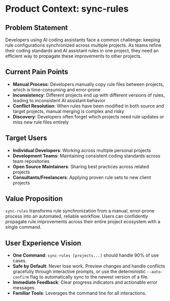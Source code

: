 # Product Context: sync-rules

## Problem Statement

Developers using AI coding assistants face a common challenge: keeping rule configurations synchronized across multiple projects. As teams refine their coding standards and AI assistant rules in one project, they need an efficient way to propagate these improvements to other projects.

## Current Pain Points

- **Manual Process**: Developers manually copy rule files between projects, which is time-consuming and error-prone
- **Inconsistency**: Different projects end up with different versions of rules, leading to inconsistent AI assistant behavior
- **Conflict Resolution**: When rules have been modified in both source and target projects, manual merging is complex and risky
- **Discovery**: Developers often forget which projects need rule updates or miss new rule files entirely

## Target Users

- **Individual Developers**: Working across multiple personal projects
- **Development Teams**: Maintaining consistent coding standards across team repositories
- **Open Source Maintainers**: Sharing best practices across related projects
- **Consultants/Freelancers**: Applying proven rule sets to new client projects

## Value Proposition

`sync-rules` transforms rule synchronization from a manual, error-prone process into an automated, reliable workflow. Users can confidently propagate rule improvements across their entire project ecosystem with a single command.

## User Experience Vision

- **One Command**: `sync-rules [projects...]` should handle 90% of use cases.
- **Safe by Default**: Never lose work. Preview changes and handle conflicts gracefully through interactive prompts, or use the deterministic `--auto-confirm` flag to automatically sync to the newest version of a file.
- **Immediate Feedback**: Clear progress indicators and actionable error messages.
- **Familiar Tools**: Leverages the command line for all interactions.
